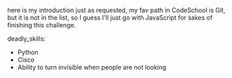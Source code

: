 here is my introduction
just as requested, my fav path in CodeSchool is Git, but it is not in the list, so I guess I'll just go with JavaScript for sakes of finishing this challenge.

deadly_skills:
* Python
* Cisco
* Ability to turn invisible when people are not looking

